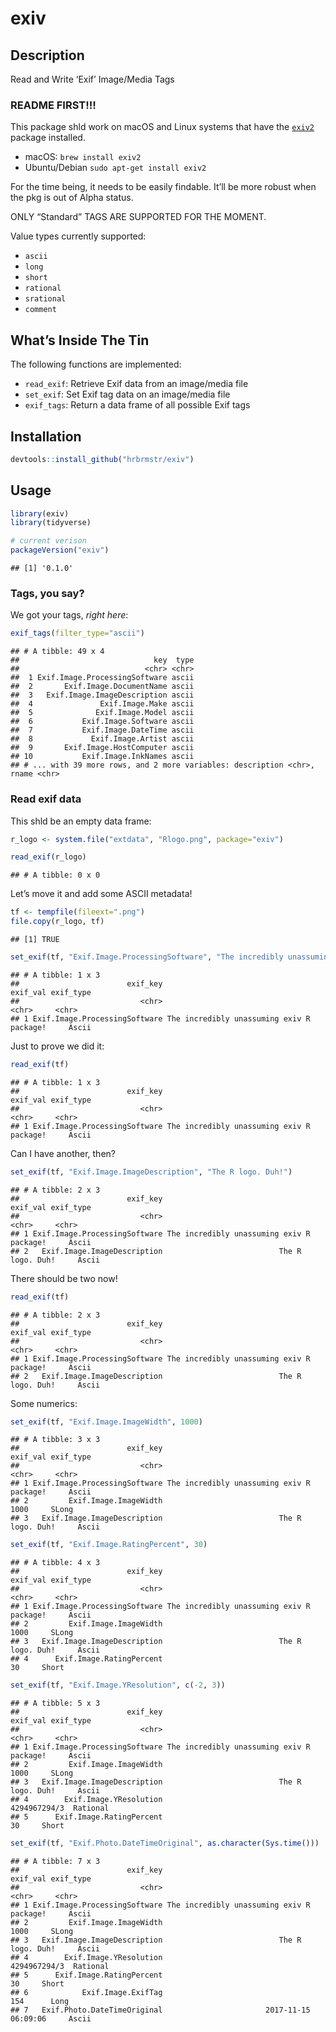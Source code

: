 
# exiv

## Description

Read and Write ‘Exif’ Image/Media Tags

### README FIRST\!\!\!

This package shld work on macOS and Linux systems that have the
[`exiv2`](http://www.exiv2.org/) package installed.

  - macOS: `brew install exiv2`
  - Ubuntu/Debian `sudo apt-get install exiv2`

For the time being, it needs to be easily findable. It’ll be more robust
when the pkg is out of Alpha status.

ONLY “Standard” TAGS ARE SUPPORTED FOR THE MOMENT.

Value types currently supported:

  - `ascii`
  - `long`
  - `short`
  - `rational`
  - `srational`
  - `comment`

## What’s Inside The Tin

The following functions are implemented:

  - `read_exif`: Retrieve Exif data from an image/media file
  - `set_exif`: Set Exif tag data on an image/media file
  - `exif_tags`: Return a data frame of all possible Exif tags

## Installation

``` r
devtools::install_github("hrbrmstr/exiv")
```

## Usage

``` r
library(exiv)
library(tidyverse)

# current verison
packageVersion("exiv")
```

    ## [1] '0.1.0'

### Tags, you say?

We got your tags, *right here*:

``` r
exif_tags(filter_type="ascii")
```

    ## # A tibble: 49 x 4
    ##                              key  type
    ##                            <chr> <chr>
    ##  1 Exif.Image.ProcessingSoftware ascii
    ##  2       Exif.Image.DocumentName ascii
    ##  3   Exif.Image.ImageDescription ascii
    ##  4               Exif.Image.Make ascii
    ##  5              Exif.Image.Model ascii
    ##  6           Exif.Image.Software ascii
    ##  7           Exif.Image.DateTime ascii
    ##  8             Exif.Image.Artist ascii
    ##  9       Exif.Image.HostComputer ascii
    ## 10           Exif.Image.InkNames ascii
    ## # ... with 39 more rows, and 2 more variables: description <chr>, rname <chr>

### Read exif data

This shld be an empty data frame:

``` r
r_logo <- system.file("extdata", "Rlogo.png", package="exiv")

read_exif(r_logo)
```

    ## # A tibble: 0 x 0

Let’s move it and add some ASCII metadata\!

``` r
tf <- tempfile(fileext=".png")
file.copy(r_logo, tf)
```

    ## [1] TRUE

``` r
set_exif(tf, "Exif.Image.ProcessingSoftware", "The incredibly unassuming exiv R package!")
```

    ## # A tibble: 1 x 3
    ##                        exif_key                                  exif_val exif_type
    ##                           <chr>                                     <chr>     <chr>
    ## 1 Exif.Image.ProcessingSoftware The incredibly unassuming exiv R package!     Ascii

Just to prove we did it:

``` r
read_exif(tf)
```

    ## # A tibble: 1 x 3
    ##                        exif_key                                  exif_val exif_type
    ##                           <chr>                                     <chr>     <chr>
    ## 1 Exif.Image.ProcessingSoftware The incredibly unassuming exiv R package!     Ascii

Can I have another, then?

``` r
set_exif(tf, "Exif.Image.ImageDescription", "The R logo. Duh!")
```

    ## # A tibble: 2 x 3
    ##                        exif_key                                  exif_val exif_type
    ##                           <chr>                                     <chr>     <chr>
    ## 1 Exif.Image.ProcessingSoftware The incredibly unassuming exiv R package!     Ascii
    ## 2   Exif.Image.ImageDescription                          The R logo. Duh!     Ascii

There should be two now\!

``` r
read_exif(tf)
```

    ## # A tibble: 2 x 3
    ##                        exif_key                                  exif_val exif_type
    ##                           <chr>                                     <chr>     <chr>
    ## 1 Exif.Image.ProcessingSoftware The incredibly unassuming exiv R package!     Ascii
    ## 2   Exif.Image.ImageDescription                          The R logo. Duh!     Ascii

Some numerics:

``` r
set_exif(tf, "Exif.Image.ImageWidth", 1000)
```

    ## # A tibble: 3 x 3
    ##                        exif_key                                  exif_val exif_type
    ##                           <chr>                                     <chr>     <chr>
    ## 1 Exif.Image.ProcessingSoftware The incredibly unassuming exiv R package!     Ascii
    ## 2         Exif.Image.ImageWidth                                      1000     SLong
    ## 3   Exif.Image.ImageDescription                          The R logo. Duh!     Ascii

``` r
set_exif(tf, "Exif.Image.RatingPercent", 30)
```

    ## # A tibble: 4 x 3
    ##                        exif_key                                  exif_val exif_type
    ##                           <chr>                                     <chr>     <chr>
    ## 1 Exif.Image.ProcessingSoftware The incredibly unassuming exiv R package!     Ascii
    ## 2         Exif.Image.ImageWidth                                      1000     SLong
    ## 3   Exif.Image.ImageDescription                          The R logo. Duh!     Ascii
    ## 4      Exif.Image.RatingPercent                                        30     Short

``` r
set_exif(tf, "Exif.Image.YResolution", c(-2, 3))
```

    ## # A tibble: 5 x 3
    ##                        exif_key                                  exif_val exif_type
    ##                           <chr>                                     <chr>     <chr>
    ## 1 Exif.Image.ProcessingSoftware The incredibly unassuming exiv R package!     Ascii
    ## 2         Exif.Image.ImageWidth                                      1000     SLong
    ## 3   Exif.Image.ImageDescription                          The R logo. Duh!     Ascii
    ## 4        Exif.Image.YResolution                              4294967294/3  Rational
    ## 5      Exif.Image.RatingPercent                                        30     Short

``` r
set_exif(tf, "Exif.Photo.DateTimeOriginal", as.character(Sys.time()))
```

    ## # A tibble: 7 x 3
    ##                        exif_key                                  exif_val exif_type
    ##                           <chr>                                     <chr>     <chr>
    ## 1 Exif.Image.ProcessingSoftware The incredibly unassuming exiv R package!     Ascii
    ## 2         Exif.Image.ImageWidth                                      1000     SLong
    ## 3   Exif.Image.ImageDescription                          The R logo. Duh!     Ascii
    ## 4        Exif.Image.YResolution                              4294967294/3  Rational
    ## 5      Exif.Image.RatingPercent                                        30     Short
    ## 6            Exif.Image.ExifTag                                       154      Long
    ## 7   Exif.Photo.DateTimeOriginal                       2017-11-15 06:09:06     Ascii
